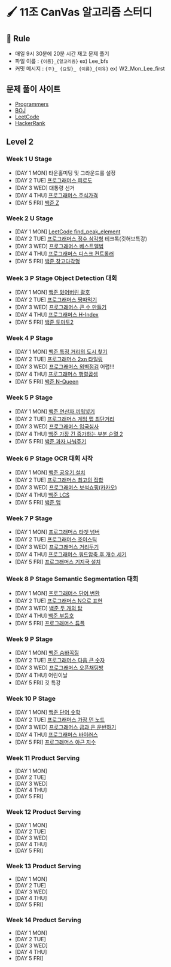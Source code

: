 # 🖌️ 11조 CanVas 알고리즘 스터디 

## 📏 Rule
- 매일 9시 30분에 20분 시간 재고 문제 풀기  
- 파일 이름 : `{이름}_{알고리즘}` ex) Lee_bfs
- 커밋 메시지 : `{주}_ {요일}_ {이름}_{이유}` ex) W2_Mon_Lee_first

## 문제 풀이 사이트
- [Programmers](https://programmers.co.kr/learn/challenges)
- [BOJ](https://www.acmicpc.net/)
- [LeetCode](https://leetcode.com/)
- [HackerRank](https://www.hackerrank.com/dashboard)


## Level 2 

### Week 1 U Stage

- [DAY 1 MON] 타운홀미팅 및 그라운드룰 설정 
- [DAY 2 TUE] [프로그래머스 피로도](https://github.com/HeoSeokYong/BoostCampAlgorithmStudy_LEVEL2_CV11/tree/main/week1/Tue)
- [DAY 3 WED] 대통령 선거 
- [DAY 4 THU] [프로그래머스 주식가격](https://github.com/HeoSeokYong/BoostCampAlgorithmStudy_LEVEL2_CV11/tree/main/week1/Thu)
- [DAY 5 FRI] [백준 Z](https://github.com/HeoSeokYong/BoostCampAlgorithmStudy_LEVEL2_CV11/tree/main/week1/Fri)

### Week 2 U Stage

- [DAY 1 MON] [LeetCode find_peak_element](https://github.com/HeoSeokYong/BoostCampAlgorithmStudy_LEVEL2_CV11/tree/main/week2/Mon)
- [DAY 2 TUE] [프로그래머스 정수 삼각형](https://github.com/HeoSeokYong/BoostCampAlgorithmStudy_LEVEL2_CV11/tree/main/week2/Tue) 테크톡(깃허브특강)
- [DAY 3 WED] [프로그래머스 베스트앨범](https://github.com/HeoSeokYong/BoostCampAlgorithmStudy_LEVEL2_CV11/tree/main/week2/Wed)
- [DAY 4 THU] [프로그래머스 디스크 컨트롤러](https://github.com/seohl16/BoostCampAlgorithmStudy_LEVEL2_CV11/tree/main/week2/Thu)
- [DAY 5 FRI] [백준 창고다각형](https://github.com/HeoSeokYong/BoostCampAlgorithmStudy_LEVEL2_CV11/tree/main/week2/Fri)

### Week 3 P Stage Object Detection 대회 

- [DAY 1 MON] [백준 잃어버린 괄호](https://github.com/HeoSeokYong/BoostCampAlgorithmStudy_LEVEL2_CV11/tree/main/week3/Mon)
- [DAY 2 TUE] [프로그래머스 땅따먹기](https://github.com/HeoSeokYong/BoostCampAlgorithmStudy_LEVEL2_CV11/tree/main/week3/Tue)
- [DAY 3 WED] [프로그래머스 큰 수 만들기](https://github.com/HeoSeokYong/BoostCampAlgorithmStudy_LEVEL2_CV11/tree/main/week3/Wed)
- [DAY 4 THU] [프로그래머스 H-Index](https://github.com/HeoSeokYong/BoostCampAlgorithmStudy_LEVEL2_CV11/tree/main/week3/Thu)
- [DAY 5 FRI] [백준 토마토2](https://github.com/HeoSeokYong/BoostCampAlgorithmStudy_LEVEL2_CV11/tree/main/week3/Fri)

### Week 4 P Stage 

- [DAY 1 MON] [백준 특정 거리의 도시 찾기](https://github.com/HeoSeokYong/BoostCampAlgorithmStudy_LEVEL2_CV11/tree/main/week4/Mon)
- [DAY 2 TUE] [프로그래머스 2xn 타일링](https://github.com/HeoSeokYong/BoostCampAlgorithmStudy_LEVEL2_CV11/tree/main/week4/Tue)
- [DAY 3 WED] [프로그래머스 외벽점검](https://github.com/HeoSeokYong/BoostCampAlgorithmStudy_LEVEL2_CV11/tree/main/week4/Wed) 어렵!!!
- [DAY 4 THU] [프로그래머스 행렬곱셈](https://github.com/HeoSeokYong/BoostCampAlgorithmStudy_LEVEL2_CV11/tree/main/week4/Thu)
- [DAY 5 FRI] [백준 N-Queen](https://github.com/HeoSeokYong/BoostCampAlgorithmStudy_LEVEL2_CV11/tree/main/week4/Fri)

### Week 5 P Stage 

- [DAY 1 MON] [백준 연산자 끼워넣기](https://github.com/HeoSeokYong/BoostCampAlgorithmStudy_LEVEL2_CV11/tree/main/week5/Mon)
- [DAY 2 TUE] [프로그래머스 게임 맵 최단거리](https://github.com/HeoSeokYong/BoostCampAlgorithmStudy_LEVEL2_CV11/tree/main/week5/Tue)
- [DAY 3 WED] [프로그래머스 입국심사](https://github.com/HeoSeokYong/BoostCampAlgorithmStudy_LEVEL2_CV11/tree/main/week5/Wed)
- [DAY 4 THU] [백준 가장 긴 증가하는 부분 순열 2](https://github.com/HeoSeokYong/BoostCampAlgorithmStudy_LEVEL2_CV11/tree/main/week5/Thu)
- [DAY 5 FRI] [백준 과자 나눠주기](https://github.com/HeoSeokYong/BoostCampAlgorithmStudy_LEVEL2_CV11/tree/main/week5/Fri)

### Week 6 P Stage OCR 대회 시작 

- [DAY 1 MON] [백준 공유기 설치](https://github.com/HeoSeokYong/BoostCampAlgorithmStudy_LEVEL2_CV11/tree/main/week6/Mon)
- [DAY 2 TUE] [프로그래머스 최고의 집합](https://github.com/HeoSeokYong/BoostCampAlgorithmStudy_LEVEL2_CV11/tree/main/week6/Tue)
- [DAY 3 WED] [프로그래머스 보석쇼핑(카카오)](https://github.com/HeoSeokYong/BoostCampAlgorithmStudy_LEVEL2_CV11/tree/main/week6/Wed)
- [DAY 4 THU] [백준 LCS](https://github.com/HeoSeokYong/BoostCampAlgorithmStudy_LEVEL2_CV11/tree/main/week6/Thu)
- [DAY 5 FRI] [백준 앱](https://github.com/HeoSeokYong/BoostCampAlgorithmStudy_LEVEL2_CV11/tree/main/week6/Fri)

### Week 7 P Stage 

- [DAY 1 MON] [프로그래머스 타겟 넘버](https://github.com/HeoSeokYong/BoostCampAlgorithmStudy_LEVEL2_CV11/tree/main/week7/Mon)
- [DAY 2 TUE] [프로그래머스 조이스틱](https://github.com/HeoSeokYong/BoostCampAlgorithmStudy_LEVEL2_CV11/tree/main/week7/Tue)
- [DAY 3 WED] [프로그래머스 거리두기](https://github.com/HeoSeokYong/BoostCampAlgorithmStudy_LEVEL2_CV11/tree/main/week7/Wed)
- [DAY 4 THU] [프로그래머스 쿼드압축 후 개수 세기](https://github.com/HeoSeokYong/BoostCampAlgorithmStudy_LEVEL2_CV11/tree/main/week7/Thu)
- [DAY 5 FRI] [프로그래머스 기지국 설치](https://github.com/HeoSeokYong/BoostCampAlgorithmStudy_LEVEL2_CV11/tree/main/week7/Fri)

### Week 8 P Stage Semantic Segmentation 대회

- [DAY 1 MON] [프로그래머스 단어 변환](https://github.com/HeoSeokYong/BoostCampAlgorithmStudy_LEVEL2_CV11/tree/main/week8/Mon)
- [DAY 2 TUE] [프로그래머스 N으로 표현](https://github.com/HeoSeokYong/BoostCampAlgorithmStudy_LEVEL2_CV11/tree/main/week8/Tue)
- [DAY 3 WED] [백준 두 개의 탑](https://github.com/HeoSeokYong/BoostCampAlgorithmStudy_LEVEL2_CV11/tree/main/week8/Wed)
- [DAY 4 THU] [백준 부등호](https://github.com/HeoSeokYong/BoostCampAlgorithmStudy_LEVEL2_CV11/tree/main/week8/Thu)
- [DAY 5 FRI] [프로그래머스 튜플](https://github.com/HeoSeokYong/BoostCampAlgorithmStudy_LEVEL2_CV11/tree/main/week8/Fri)

### Week 9 P Stage 

- [DAY 1 MON] [백준 숨바꼭질](https://github.com/HeoSeokYong/BoostCampAlgorithmStudy_LEVEL2_CV11/tree/main/week9/Mon)
- [DAY 2 TUE] [프로그래머스 다음 큰 숫자](https://github.com/HeoSeokYong/BoostCampAlgorithmStudy_LEVEL2_CV11/tree/main/week9/Tue)
- [DAY 3 WED] [프로그래머스 오픈채팅방](https://github.com/HeoSeokYong/BoostCampAlgorithmStudy_LEVEL2_CV11/tree/main/week9/Wed)
- [DAY 4 THU] 어린이날
- [DAY 5 FRI] 깃 특강

### Week 10 P Stage 

- [DAY 1 MON] [백준 단어 숫학](https://github.com/HeoSeokYong/BoostCampAlgorithmStudy_LEVEL2_CV11/tree/main/week10/Mon)
- [DAY 2 TUE] [프로그래머스 가장 먼 노드](https://github.com/HeoSeokYong/BoostCampAlgorithmStudy_LEVEL2_CV11/tree/main/week10/Tue)
- [DAY 3 WED] [프로그래머스 금과 은 운반하기](https://github.com/HeoSeokYong/BoostCampAlgorithmStudy_LEVEL2_CV11/tree/main/week10/Wed)
- [DAY 4 THU] [프로그래머스 바이러스](https://github.com/HeoSeokYong/BoostCampAlgorithmStudy_LEVEL2_CV11/tree/main/week10/Thu)
- [DAY 5 FRI] [프로그래머스 야근 지수](https://github.com/HeoSeokYong/BoostCampAlgorithmStudy_LEVEL2_CV11/tree/main/week10/Fri)

### Week 11 Product Serving

- [DAY 1 MON]  
- [DAY 2 TUE] 
- [DAY 3 WED] 
- [DAY 4 THU] 
- [DAY 5 FRI] 

### Week 12 Product Serving

- [DAY 1 MON]  
- [DAY 2 TUE] 
- [DAY 3 WED] 
- [DAY 4 THU] 
- [DAY 5 FRI] 

### Week 13 Product Serving

- [DAY 1 MON]  
- [DAY 2 TUE] 
- [DAY 3 WED] 
- [DAY 4 THU] 
- [DAY 5 FRI] 


### Week 14 Product Serving

- [DAY 1 MON]  
- [DAY 2 TUE] 
- [DAY 3 WED] 
- [DAY 4 THU] 
- [DAY 5 FRI] 

